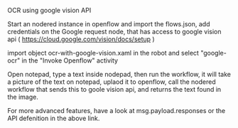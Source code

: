 OCR using google vision API

Start an nodered instance in openflow and import the flows.json, add credentials on the Google request node, that has access to google vision api ( https://cloud.google.com/vision/docs/setup )

import object ocr-with-google-vision.xaml in the robot and select "google-ocr" in the "Invoke Openflow" activity 

Open notepad, type a text inside nodepad, then run the workflow, it will take a picture of the text on notepad, uplaod it to openflow, call the nodered workflow that sends this to goole vision api, and returns the text found in the image. 

For more advanced features, have a look at msg.payload.responses
or the API defenition in the above link.